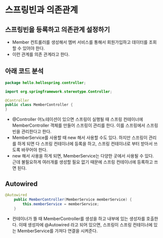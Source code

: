 # 스프링빈과 의존관계
## 스프링빈을 등록하고 의존관계 설정하기
- Member 컨트롤러를 생성해서 멤버 서비스를 통해서 회원가입하고 데이터를 조회할 수 있어야 한다.
- 이런 관계를 의존 관계라고 한다.

## 아래 코드 분석
```java
package hello.hellospring.controller;

import org.springframework.stereotype.Controller;

@Controller
public class MemberController {
}
```
- @Controller 어노테이션이 있으면 스프링이 실행될 때 스프링 컨테이너에 MemberController 객체를 만들어 스프링이 관리를 한다. 이를 스프링에서 스프링 빈을 관리한다고 한다. 
- MemberService를 사용할 때 new 해서 사용할 수도 있다. 하지만 스프링이 관리를 하게 되면 다 스프링 컨테이너에 등록을 하고, 스프링 컨테이너로 부터 받아서 쓰도록 바꾸어야 한다.
- new 해서 사용을 하게 되면, MemberService는 다양한 곳에서 사용될 수 있다. 근데 불필요하게 여러개를 생성할 필요 없기 때문에 스프링 컨테이너에 등록하고 쓰면 된다. 


## Autowired
```java
@Autowired
    public MemberController(MemberService memberService) {
        this.memberService = memberService;
    }

```
- 컨테이너가 뜰 때 MemberController를 생성을 하고 내부에 있는 생성자를 호출한다. 이때 생성자에 @Autowired 라고 되어 있으면, 스프링이 스프링 컨테이너에 있는 MemberService를 가져다 연결을 시켜준다. 
